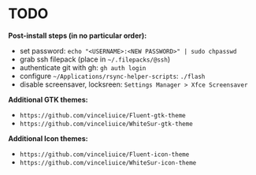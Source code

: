 TODO
====

__Post-install steps (in no particular order):__

- set password: `echo "<USERNAME>:<NEW PASSWORD>" | sudo chpasswd`
- grab ssh filepack (place in `~/.filepacks/@ssh`)
- authenticate git with gh: `gh auth login`
- configure `~/Applications/rsync-helper-scripts`: `./flash`
- disable screensaver, locksreen: `Settings Manager > Xfce Screensaver`

__Additional GTK themes:__

- `https://github.com/vinceliuice/Fluent-gtk-theme`
- `https://github.com/vinceliuice/WhiteSur-gtk-theme`

__Additional Icon themes:__

- `https://github.com/vinceliuice/Fluent-icon-theme`
- `https://github.com/vinceliuice/WhiteSur-icon-theme`
